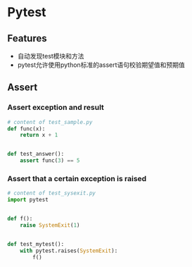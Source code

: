 # Pytest

## Features

- 自动发现test模块和方法
- pytest允许使用python标准的assert语句校验期望值和预期值

## Assert

### Assert exception and result

```python
# content of test_sample.py
def func(x):
    return x + 1


def test_answer():
    assert func(3) == 5
```

### Assert that a certain exception is raised

```python
# content of test_sysexit.py
import pytest


def f():
    raise SystemExit(1)


def test_mytest():
    with pytest.raises(SystemExit):
        f()
```

